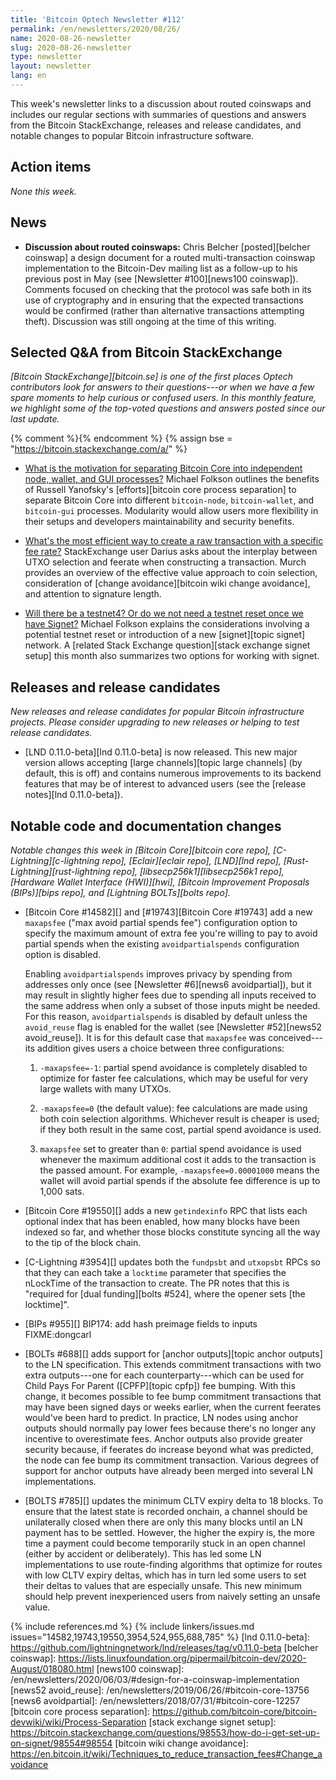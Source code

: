 ```yaml
---
title: 'Bitcoin Optech Newsletter #112'
permalink: /en/newsletters/2020/08/26/
name: 2020-08-26-newsletter
slug: 2020-08-26-newsletter
type: newsletter
layout: newsletter
lang: en
---
```

This week's newsletter links to a discussion about routed coinswaps and
includes our regular sections with summaries of questions and answers
from the Bitcoin StackExchange, releases and release candidates, and
notable changes to popular Bitcoin infrastructure software.

## Action items

*None this week.*

## News

- **Discussion about routed coinswaps:** Chris Belcher [posted][belcher
  coinswap] a design document for a routed multi-transaction coinswap
  implementation to the Bitcoin-Dev mailing list as a follow-up to his
  previous post in May (see [Newsletter #100][news100 coinswap]).
  Comments focused on checking that the
  protocol was safe both in its use of cryptography and in ensuring that
  the expected transactions would be confirmed (rather than alternative
  transactions attempting theft).  Discussion was still ongoing at the
  time of this writing.

## Selected Q&A from Bitcoin StackExchange

*[Bitcoin StackExchange][bitcoin.se] is one of the first places Optech
contributors look for answers to their questions---or when we have a
few spare moments to help curious or confused users.  In
this monthly feature, we highlight some of the top-voted questions and
answers posted since our last update.*

{% comment %}<!-- https://bitcoin.stackexchange.com/search?tab=votes&q=created%3a1m..%20is%3aanswer -->{% endcomment %}
{% assign bse = "https://bitcoin.stackexchange.com/a/" %}

- [What is the motivation for separating Bitcoin Core into independent node, wallet, and GUI processes?]({{bse}}98398)
  Michael Folkson outlines the benefits of Russell Yanofsky's [efforts][bitcoin
  core process separation] to separate Bitcoin Core into different `bitcoin-node`,
  `bitcoin-wallet`, and `bitcoin-gui` processes. Modularity would allow users more
  flexibility in their setups and developers maintainability and security benefits.

- [What's the most efficient way to create a raw transaction with a specific fee rate?]({{bse}}98392)
  StackExchange user Darius asks about the interplay between UTXO selection and feerate when
  constructing a transaction. Murch provides an overview of the effective value
  approach to coin selection, consideration of [change avoidance][bitcoin wiki change avoidance],
  and attention to signature length.

- [Will there be a testnet4? Or do we not need a testnet reset once we have Signet?]({{bse}}98579)
  Michael Folkson explains the considerations involving a potential testnet
  reset or introduction of a new [signet][topic signet] network. A [related Stack
  Exchange question][stack exchange signet setup] this month also summarizes two
  options for working with signet.

## Releases and release candidates

*New releases and release candidates for popular Bitcoin infrastructure
projects.  Please consider upgrading to new releases or helping to test
release candidates.*

- [LND 0.11.0-beta][lnd 0.11.0-beta] is now released.   This new major
  version allows accepting [large channels][topic large channels] (by
  default, this is off) and contains numerous improvements to its
  backend features that may be of interest to advanced users (see the
  [release notes][lnd 0.11.0-beta]).

## Notable code and documentation changes

*Notable changes this week in [Bitcoin Core][bitcoin core repo],
[C-Lightning][c-lightning repo], [Eclair][eclair repo], [LND][lnd repo],
[Rust-Lightning][rust-lightning repo], [libsecp256k1][libsecp256k1 repo],
[Hardware Wallet Interface (HWI)][hwi], [Bitcoin Improvement Proposals
(BIPs)][bips repo], and [Lightning BOLTs][bolts repo].*

- [Bitcoin Core #14582][] and [#19743][Bitcoin Core #19743] add a new
  `maxapsfee` ("max avoid partial spends fee") configuration option to
  specify the maximum amount of extra fee you're willing to pay to avoid
  partial spends when the existing `avoidpartialspends` configuration
  option is disabled.

  Enabling `avoidpartialspends` improves privacy by spending from
  addresses only once (see [Newsletter #6][news6 avoidpartial]), but it
  may result in slightly higher fees due to spending all inputs received
  to the same address when only a subset of those inputs might be needed.
  For this reason, `avoidpartialspends` is disabled by default unless
  the `avoid_reuse` flag is enabled for the wallet (see [Newsletter
  #52][news52 avoid_reuse]).  It is for this default case that `maxapsfee`
  was conceived---its addition gives users a choice between three
  configurations:

    1. `-maxapsfee=-1`: partial spend avoidance is completely
       disabled to optimize for faster fee calculations, which may be
       useful for very large wallets with many UTXOs.

    2. `-maxapsfee=0` (the default value): fee calculations are
       made using both coin selection algorithms.  Whichever result is
       cheaper is used; if they both result in the same cost, partial
       spend avoidance is used.

    3. `maxapsfee` set to greater than `0`: partial spend avoidance is
       used whenever the maximum additional cost it adds to the
       transaction is the passed amount.  For example,
       `-maxapsfee=0.00001000` means the wallet will avoid partial
       spends if the absolute fee difference is up to 1,000 sats.

- [Bitcoin Core #19550][] adds a new `getindexinfo` RPC that lists each
  optional index that has been enabled, how many blocks have been
  indexed so far, and whether those blocks constitute syncing all the way
  to the tip of the block chain.

- [C-Lightning #3954][] updates both the `fundpsbt` and `utxopsbt` RPCs
  so that they can each take a `locktime` parameter that specifies the
  nLockTime of the transaction to create.  The PR notes that this is
  "required for [dual funding][bolts #524], where the opener sets [the
  locktime]".

- [BIPs #955][] BIP174: add hash preimage fields to inputs FIXME:dongcarl

- [BOLTs #688][] adds support for [anchor outputs][topic anchor outputs]
  to the LN specification.  This extends commitment transactions with
  two extra outputs---one for each counterparty---which can be used for
  Child Pays For Parent ([CPFP][topic cpfp]) fee bumping.   With this
  change, it becomes possible to fee bump commitment transactions that
  may have been signed days or weeks earlier, when the current feerates
  would've been hard to predict.  In practice, LN nodes using anchor
  outputs should normally pay lower fees because there's no longer any
  incentive to overestimate fees. Anchor outputs also provide greater security
  because, if feerates do increase beyond what was predicted, the node
  can fee bump its commitment transaction.  Various degrees of support
  for anchor outputs have already been merged into several LN
  implementations.

- [BOLTS #785][] updates the minimum CLTV expiry delta to 18 blocks.  To
  ensure that the latest state is recorded onchain, a channel should
  be unilaterally closed when there are only this many blocks until an
  LN payment has to be settled.  However, the higher the expiry is, the
  more time a payment could become temporarily stuck in an open channel
  (either by accident or deliberately).  This has led some LN
  implementations to use route-finding algorithms that optimize for
  routes with low CLTV expiry deltas, which has in turn led some users
  to set their deltas to values that are especially unsafe.  This new
  minimum should help prevent inexperienced users from naively setting
  an unsafe value.

{% include references.md %}
{% include linkers/issues.md issues="14582,19743,19550,3954,524,955,688,785" %}
[lnd 0.11.0-beta]: https://github.com/lightningnetwork/lnd/releases/tag/v0.11.0-beta
[belcher coinswap]: https://lists.linuxfoundation.org/pipermail/bitcoin-dev/2020-August/018080.html
[news100 coinswap]: /en/newsletters/2020/06/03/#design-for-a-coinswap-implementation
[news52 avoid_reuse]: /en/newsletters/2019/06/26/#bitcoin-core-13756
[news6 avoidpartial]: /en/newsletters/2018/07/31/#bitcoin-core-12257
[bitcoin core process separation]: https://github.com/bitcoin-core/bitcoin-devwiki/wiki/Process-Separation
[stack exchange signet setup]: https://bitcoin.stackexchange.com/questions/98553/how-do-i-get-set-up-on-signet/98554#98554
[bitcoin wiki change avoidance]: https://en.bitcoin.it/wiki/Techniques_to_reduce_transaction_fees#Change_avoidance
